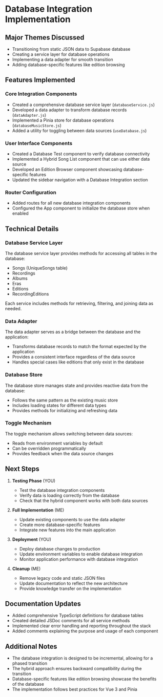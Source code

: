 # Database Integration Implementation

## Major Themes Discussed
- Transitioning from static JSON data to Supabase database
- Creating a service layer for database operations
- Implementing a data adapter for smooth transition
- Adding database-specific features like edition browsing

## Features Implemented

### Core Integration Components
- Created a comprehensive database service layer (`databaseService.js`)
- Developed a data adapter to transform database records (`dataAdapter.js`)
- Implemented a Pinia store for database operations (`databaseMusicStore.js`)
- Added a utility for toggling between data sources (`useDatabase.js`)

### User Interface Components
- Created a Database Test component to verify database connectivity
- Implemented a Hybrid Song List component that can use either data source
- Developed an Edition Browser component showcasing database-specific features
- Updated the sidebar navigation with a Database Integration section

### Router Configuration
- Added routes for all new database integration components
- Configured the App component to initialize the database store when enabled

## Technical Details

### Database Service Layer
The database service layer provides methods for accessing all tables in the database:
- Songs (UniqueSongs table)
- Recordings
- Albums
- Eras
- Editions
- RecordingEditions

Each service includes methods for retrieving, filtering, and joining data as needed.

### Data Adapter
The data adapter serves as a bridge between the database and the application:
- Transforms database records to match the format expected by the application
- Provides a consistent interface regardless of the data source
- Handles special cases like editions that only exist in the database

### Database Store
The database store manages state and provides reactive data from the database:
- Follows the same pattern as the existing music store
- Includes loading states for different data types
- Provides methods for initializing and refreshing data

### Toggle Mechanism
The toggle mechanism allows switching between data sources:
- Reads from environment variables by default
- Can be overridden programmatically
- Provides feedback when the data source changes

## Next Steps

1. **Testing Phase** (YOU)
   - Test the database integration components
   - Verify data is loading correctly from the database
   - Check that the hybrid component works with both data sources

2. **Full Implementation** (ME)
   - Update existing components to use the data adapter
   - Create more database-specific features
   - Integrate new features into the main application

3. **Deployment** (YOU)
   - Deploy database changes to production
   - Update environment variables to enable database integration
   - Monitor application performance with database integration

4. **Cleanup** (ME)
   - Remove legacy code and static JSON files
   - Update documentation to reflect the new architecture
   - Provide knowledge transfer on the implementation

## Documentation Updates

- Added comprehensive TypeScript definitions for database tables
- Created detailed JSDoc comments for all service methods
- Implemented clear error handling and reporting throughout the stack
- Added comments explaining the purpose and usage of each component

## Additional Notes

- The database integration is designed to be incremental, allowing for a phased transition
- The hybrid approach ensures backward compatibility during the transition
- Database-specific features like edition browsing showcase the benefits of the database
- The implementation follows best practices for Vue 3 and Pinia

